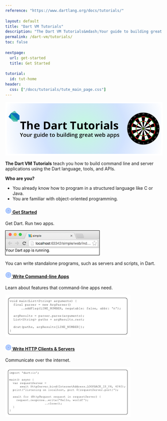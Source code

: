 ```yaml
---
reference: "https://www.dartlang.org/docs/tutorials/"

layout: default
title: "Dart VM Tutorials"
description: "The Dart VM Tutorials&mdash;Your guide to building great apps."
permalink: /dart-vm/tutorials/
toc: false

nextpage:
  url: get-started
  title: Get Started

tutorial:
  id: tut-home
header:
  css: ["/docs/tutorials/tute_main_page.css"]
---
```


<img class="scale-img-max" src="images/banner.png">

**The Dart VM Tutorials** teach you how to build command line and
server applications using the Dart language, tools, and APIs.

<strong>Who are you?</strong>
<ul>
<li> You already know how to program in a structured language like C or Java.</li>
<li> You are familiar with object-oriented programming.</li>
</ul>

<h4 class="no-permalink"><a href="get-started"><img src="images/target.png" height="20" width="20">&nbsp;Get Started</a></h4>
<p>Get Dart. Run two apps.
</p>
<img style="border:1px solid black" src="images/simple.png" width="300">

You can write standalone programs, such as servers and scripts, in Dart.

<h4 class="no-permalink"><a href="cmdline/"><img src="images/target.png" height="20" width="20">&nbsp;Write Command-line Apps</a></h4>
<p>Learn about features that command-line apps need.</p>
<img src="images/cmdline-code.png" width="400">

<h4 class="no-permalink"><a href="httpserver"><img src="images/target.png" height="20" width="20">&nbsp;Write HTTP Clients & Servers</a></h4>
<p>Communicate over the internet.</p>
<img src="images/httpserver-code.png" width="400">
